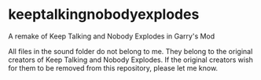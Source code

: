 # keeptalkingnobodyexplodes
A remake of Keep Talking and Nobody Explodes in Garry's Mod

All files in the sound folder do not belong to me. They belong to the original creators of Keep Talking and Nobody Explodes. If the original creators wish for them to be removed from this repository, please let me know.
